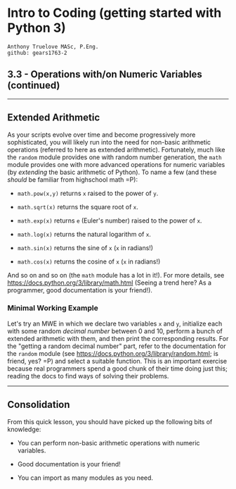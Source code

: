 # Intro to Coding (getting started with Python 3)

    Anthony Truelove MASc, P.Eng.
    github: gears1763-2


## 3.3 - Operations with/on Numeric Variables (continued)

--------


## Extended Arithmetic

As your scripts evolve over time and become progressively more sophisticated, you will 
likely run into the need for non-basic arithmetic operations (referred to here as 
extended arithmetic). Fortunately, much like the `random` module provides one with 
random number generation, the `math` module provides one with more advanced operations 
for numeric variables (by *extending* the basic arithmetic of Python). To name a few
(and these *should* be familiar from highschool math =P):

  * `math.pow(x,y)` returns `x` raised to the power of `y`.
  
  * `math.sqrt(x)` returns the square root of `x`.
  
  * `math.exp(x)` returns `e` (Euler's number) raised to the power of `x`.
  
  * `math.log(x)` returns the natural logarithm of `x`.
  
  * `math.sin(x)` returns the sine of `x` (`x` in radians!)
  
  * `math.cos(x)` returns the cosine of `x` (`x` in radians!)

And so on and so on (the `math` module has a lot in it!). For more details, see 
<https://docs.python.org/3/library/math.html> (Seeing a trend here? As a programmer, 
good documentation is your friend!).


### Minimal Working Example

Let's try an MWE in which we declare two variables `x` and `y`, initialize each with
some random *decimal number* between 0 and 10, perform a bunch of extended arithmetic 
with them, and then print the corresponding results. For the "getting a random decimal 
number" part, refer to the documentation for the `random` module (see
<https://docs.python.org/3/library/random.html>; is friend, yes? =P) and select a
suitable function. This is an important exercise because real programmers spend a good
chunk of their time doing just this; reading the docs to find ways of solving their
problems.

--------


## Consolidation 

From this quick lesson, you should have picked up the following bits of knowledge:  

  * You can perform non-basic arithmetic operations with numeric variables.

  * Good documentation is your friend!
  
  * You can import as many modules as you need.

